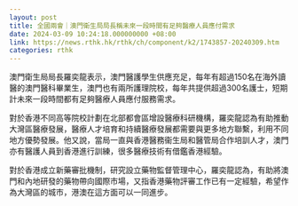 ```yaml
---
layout: post
title: 全國兩會｜澳門衛生局局長稱未來一段時間有足夠醫療人員應付需求
date: 2024-03-09 10:24:18.000000000 +08:00
link: https://news.rthk.hk/rthk/ch/component/k2/1743857-20240309.htm
categories: rthk
---
```


澳門衛生局局長羅奕龍表示，澳門醫護學生供應充足，每年有超過150名在海外讀醫的澳門醫科畢業生，澳門也有兩所護理院校，每年共提供超過300名護士，短期計未來一段時間都有足夠醫療人員應付服務需求。

對於香港不同高等院校計劃在北部都會區增設醫療科研機構，羅奕龍認為有助推動大灣區醫療發展，醫療人才培育和持續醫療發展都需要與更多地方聯繫，利用不同地方優勢發展。他又說，當局一直與香港醫務衞生局和醫管局合作培訓人才，澳門亦有醫護人員到香港進行訓練，很多醫療技術有借鑑香港經驗。

對於香港成立新藥審批機制，研究設立藥物監督管理中心，羅奕龍認為，有助將澳門和內地研發的藥物帶向國際市場，又指香港藥物評審工作已有一定經驗，希望作為大灣區的城市，港澳在這方面可以一同進步。
